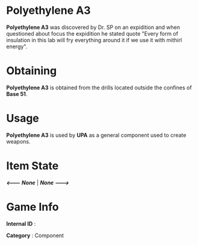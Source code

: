 # Polyethylene A3

**Polyethylene A3** was discovered by Dr. SP on an expidition and when questioned about focus the expidition he stated quote "Every form of insulation in this lab will fry everything around it if we use it with mithirl energy".

# Obtaining

**Polyethylene A3** is obtained from the drills located outside the confines of **Base 51**.

# Usage

**Polyethylene A3** is used by **UPA** as a general component used to create weapons.

# Item State

***<--- None*** | ***None --->***

# Game Info

**Internal ID** : 

**Category** : Component

